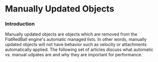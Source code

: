 # Manually Updated Objects

### Introduction

Manually updated objects are objects which are removed from the FlatRedBall engine's automatic managed lists. In other words, manually updated objects will not have behavior such as velocity or attachments automatically applied. The following set of articles discuss what automatic vs. manual udpates are and why they are important for performance.

